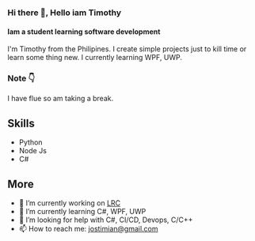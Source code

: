### Hi there 👋, Hello iam Timothy
#### Iam a student learning software development

I'm Timothy from the Philipines. I create simple projects just to kill time or learn some thing new. I currently learning WPF, UWP.

### Note 👇
I have flue so am taking a break.

## Skills
- Python
- Node Js
- C#

## More
- 🔭 I’m currently working on [LRC](https://github.com/jostimian/LapsRemoteV2)
- 🌱 I’m currently learning C#, WPF, UWP
- 🤔 I’m looking for help with C#, CI/CD, Devops, C/C++ 
- 📫 How to reach me: [jostimian@gmail.com](https://mail.google.com/mail/u/0/#inbox?compose=new) 



